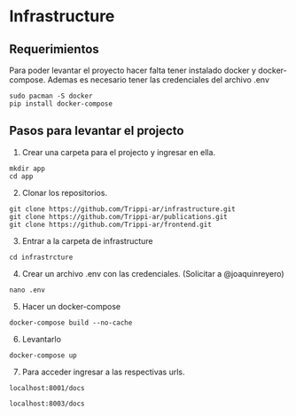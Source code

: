 # Infrastructure

## Requerimientos

Para poder levantar el proyecto hacer falta tener instalado docker y docker-compose. Ademas es necesario tener las credenciales del archivo .env

```
sudo pacman -S docker
pip install docker-compose
```
## Pasos para levantar el projecto


1. Crear una carpeta para el projecto y ingresar en ella.
```
mkdir app
cd app
```

2. Clonar los repositorios.  
```
git clone https://github.com/Trippi-ar/infrastructure.git
git clone https://github.com/Trippi-ar/publications.git
git clone https://github.com/Trippi-ar/frontend.git
```  

3. Entrar a la carpeta de infrastructure
``` 
cd infrastrcture  
```  

4. Crear un archivo .env con las credenciales. (Solicitar a @joaquinreyero)

```
nano .env
```

5. Hacer un docker-compose
```
docker-compose build --no-cache
```

6. Levantarlo
```
docker-compose up 
```  

7. Para acceder ingresar a las respectivas urls.

```
localhost:8001/docs

localhost:8003/docs

```
